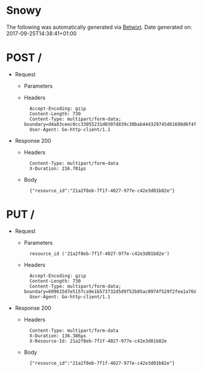 # Snowy

The following was automatically generated via [Betwixt](https://github.com/simonrichardson/betwixt).
Date generated on: 2017-09-25T14:38:41+01:00
# POST /

+ Request
    + Parameters


    + Headers

            Accept-Encoding: gzip
            Content-Length: 730
            Content-Type: multipart/form-data; boundary=d4a83ceec0cc33055231d0307d839c30bab444329745d61698d6f4f32724
            User-Agent: Go-http-client/1.1

+ Response 200
    + Headers

            Content-Type: multipart/form-data
            X-Duration: 216.701µs

    + Body

            {"resource_id":"21a2f8eb-7f1f-4027-977e-c42e3d01b82e"}


# PUT /

+ Request
    + Parameters

            resource_id ('21a2f8eb-7f1f-4027-977e-c42e3d01b82e')

    + Headers

            Accept-Encoding: gzip
            Content-Length: 730
            Content-Type: multipart/form-data; boundary=609615d7e515fca9e1b573732d5d9f52b05ac0974f529f2fea1a76d54728
            User-Agent: Go-http-client/1.1

+ Response 200
    + Headers

            Content-Type: multipart/form-data
            X-Duration: 136.386µs
            X-Resource-Id: 21a2f8eb-7f1f-4027-977e-c42e3d01b82e

    + Body

            {"resource_id":"21a2f8eb-7f1f-4027-977e-c42e3d01b82e"}


